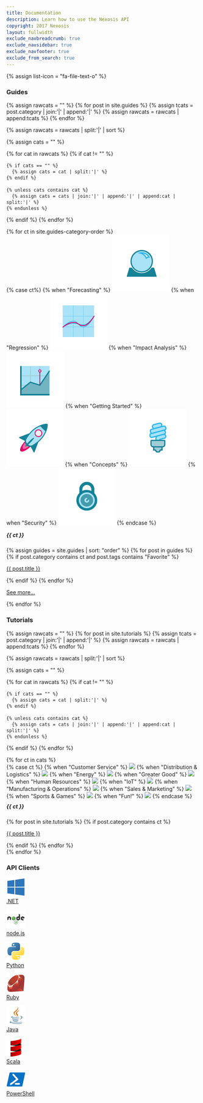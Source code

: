 ```yaml
---
title: Documentation
description: Learn how to use the Nexosis API
copyright: 2017 Nexosis 
layout: fullwidth
exclude_navbreadcrumb: true
exclude_navsidebar: true
exclude_navfooter: true
exclude_from_search: true
---
```


{% assign list-icon = "fa-file-text-o" %}

<!-- Guides -->
<div class="row">
  <div class="col-sm-12 col-md-12 col-lg-12 col-xl-12">
    <h3 class="badge badge-info">Guides</h3>
  </div>
</div>

{% assign rawcats = "" %}
{% for post in site.guides %}
  {% assign tcats = post.category | join:'|' | append:'|' %}
  {% assign rawcats = rawcats | append:tcats %}
{% endfor %}

{% assign rawcats = rawcats | split:'|' | sort %}

{% assign cats = "" %}

{% for cat in rawcats %}
  {% if cat != "" %}

    {% if cats == "" %}
      {% assign cats = cat | split:'|' %}
    {% endif %}

    {% unless cats contains cat %}
      {% assign cats = cats | join:'|' | append:'|' | append:cat | split:'|' %}
    {% endunless %}
  {% endif %}
{% endfor %}

<div class="row">
  {% for ct in site.guides-category-order %}
    <div class="col-sm-12 col-md-6 col-lg-6 col-xl-6">
        <div class="panel guides bg-color-lightGray">
          <div class="panel-body">
            <div class="row">
              <div class="col-xs-5 col-sm-3 col-md-3 col-lg-3 col-xl-3">
                {% case ct%}
                {% when "Forecasting" %}
                  <img src="/assets/img/forecasting.png">
                {% when "Regression" %}
                  <img src="/assets/img/regression.png">
                {% when "Impact Analysis" %}
                  <img src="/assets/img/impact-analysis.png">
                {% when "Getting Started" %}
                  <img src="/assets/img/getting-started.png">
                {% when "Concepts" %}
                  <img src="/assets/img/concepts.png">
                {% when "Security" %}
                  <img src="/assets/img/security.png">
                {% endcase %}
              </div>
              <div class="col-xs-7 col-sm-9 col-md-9 col-lg-9 col-xl-9">
                <h5 id="{{ ct | slugify }}" style="margin-top:15px;">{{ ct }}</h5>
                {% assign guides = site.guides | sort: "order" %}
                {% for post in guides %}
                  {% if post.category contains ct and post.tags contains "Favorite" %}
                    <p class="post-listing"><i class="fa {{list-icon}}"></i> <a href="{{ site.url }}{{ post.url }}">{{ post.title }}</a></p>
                  {% endif %}
                {% endfor %}
                <p class="post-listing"><i class="fa {{list-icon}}"></i> <a href="/guides#{{ ct }}">See more…</a></p>
              </div>
            </div>
          </div>
        </div>
      </div>
  {% endfor %}
</div>

<!-- Tutorials -->
<div class="row">
  <div class="col-sm-12 col-md-12 col-lg-12 col-xl-12">
    <h3 class="badge badge-success">Tutorials</h3>
  </div>
</div>

{% assign rawcats = "" %}
{% for post in site.tutorials %}
  {% assign tcats = post.category | join:'|' | append:'|' %}
  {% assign rawcats = rawcats | append:tcats %}
{% endfor %}

{% assign rawcats = rawcats | split:'|' | sort %}

{% assign cats = "" %}

{% for cat in rawcats %}
  {% if cat != "" %}

    {% if cats == "" %}
      {% assign cats = cat | split:'|' %}
    {% endif %}

    {% unless cats contains cat %}
      {% assign cats = cats | join:'|' | append:'|' | append:cat | split:'|' %}
    {% endunless %}
  {% endif %}
{% endfor %}

<style>.panel.tutorial{min-height: 100px;} </style>

<div class="row">
  {% for ct in cats %}
    <div class="col-sm-12 col-md-6 col-lg-4 col-xl-4">
        <div class="panel tutorial bg-color-lightGray">
          <div class="panel-body">
            <div class="row">
              <div class="col-xs-2 col-sm-2 col-md-2 col-lg-2 col-xl-2">
                {% case ct %}
                  {% when "Customer Service" %}
                    <img src="http://nexosis.com/assets/img/use-case/customer-service.png" style="width:60px;">
                  {% when "Distribution & Logistics" %}
                    <img src="http://nexosis.com/assets/img/use-case/distribution-logistics.png" style="width:60px;">
                  {% when "Energy" %}
                    <img src="http://nexosis.com/assets/img/use-case/energy.png" style="width:60px;">
                  {% when "Greater Good" %}
                    <img src="http://nexosis.com/assets/img/use-case/greater-good.png" style="width:60px;">
                  {% when "Human Resources" %}
                    <img src="http://nexosis.com/assets/img/use-case/human-resources.png" style="width:60px;">
                  {% when "IoT" %}
                    <img src="http://nexosis.com/assets/img/use-case/IoT.png" style="width:60px;">
                  {% when "Manufacturing & Operations" %}
                    <img src="http://nexosis.com/assets/img/use-case/manufacturing-operations.png" style="width:60px;">
                  {% when "Sales & Marketing" %}
                    <img src="http://nexosis.com/assets/img/use-case/sales-marketing.png" style="width:60px;">
                  {% when "Sports & Games" %}
                    <img src="http://docs.nexosis.com/assets/img/sports-games.png" style="width:60px;">
                  {% when "Fun!" %}
                    <img src="http://docs.nexosis.com/assets/img/fun.png" style="width:60px;">
                {% endcase %}
              </div>
              <div class="col-xs-10 col-sm-10 col-md-10 col-lg-10 col-xl-10">
                <h5 id="{{ ct | slugify }}" style="margin-top: 10px;">{{ ct }}</h5>
                {% for post in site.tutorials %}
                  {% if post.category contains ct %}
                    <p class="post-listing"><i class="fa {{list-icon}}"></i> <a href="{{ site.url }}{{ post.url }}">{{ post.title }}</a></p>  
                  {% endif %}
                {% endfor %}
              </div>
            </div>
          </div>
        </div>
      </div>
  {% endfor %}
</div>

<!-- API Clients -->
<div class="row">
  <div class="col-sm-12 col-md-12 col-lg-12 col-xl-12">
    <h3 class="badge badge-warning">API Clients</h3>
  </div>
</div>
<div id="api-clients" class="row">
  <div class="col-sm-12 col-md-12 col-lg-12 col-xl-12">
    <div class="panel bg-color-lightGray">
      <div class="panel-body">
          <div class="row">
            <div class="col-xs-6 col-sm-2 col-md-1 col-lg-1 col-xl-1">
              <p class="center">
                <a href="/clients/dotnet">
                  <img src="/assets/img/dotnet.png" style="width: 50px;"> <br />
                  <span class="small">.NET</span>
                </a>
              </p>
            </div>
            <div class="col-xs-6 col-sm-2 col-md-1 col-lg-1 col-xl-1">
              <p class="center">
                <a href="/clients/nodejs">
                  <img src="/assets/img/nodejs.png" style="width: 50px;"> <br />
                  <span class="small">node.js</span>
                </a>
              </p>
            </div>
            <div class="col-xs-6 col-sm-2 col-md-1 col-lg-1 col-xl-1">
              <p class="center">
                <a href="/clients/python">
                  <img src="/assets/img/python.png" style="width: 50px;"> <br />
                  <span class="small">Python</span>
                </a>
              </p>
            </div>
            <div class="col-xs-6 col-sm-2 col-md-1 col-lg-1 col-xl-1">
              <p class="center">
                <a href="/clients/ruby">
                  <img src="/assets/img/ruby.png" style="width: 50px;"> <br />
                  <span class="small">Ruby</span>
                </a>
              </p>
            </div>
             <div class="col-xs-6 col-sm-2 col-md-1 col-lg-1 col-xl-1">
              <p class="center">
                <a href="/clients/java">
                  <img src="/assets/img/java.png" style="width: 50px;"> <br />
                  <span class="small">Java</span>
                </a>
              </p>
            </div>
             <div class="col-xs-6 col-sm-2 col-md-1 col-lg-1 col-xl-1">
              <p class="center">
                <a href="/clients/scala">
                  <img src="/assets/img/scala.png" style="width: 50px;"> <br />
                  <span class="small">Scala</span>
                </a>
              </p>
            </div>
            <div class="col-xs-6 col-sm-2 col-md-1 col-lg-1 col-xl-1">
              <p class="center">
                <a href="/clients/powershell">
                  <img src="/assets/img/powershell.png" style="width: 50px;"> <br />
                  <span class="small">PowerShell</span>
                </a>
              </p>
            </div>            
          </div>
      </div>
    </div>
  </div>
</div>